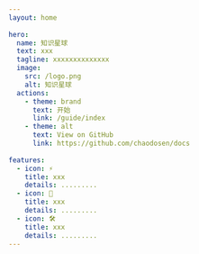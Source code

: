 ```yaml
---
layout: home
 
hero:
  name: 知识星球
  text: xxx
  tagline: xxxxxxxxxxxxxx
  image:
    src: /logo.png
    alt: 知识星球
  actions:
    - theme: brand
      text: 开始
      link: /guide/index
    - theme: alt
      text: View on GitHub
      link: https://github.com/chaodosen/docs
 
features:
  - icon: ⚡️
    title: xxx
    details: .........
  - icon: 🖖
    title: xxx
    details: .........
  - icon: 🛠️
    title: xxx
    details: .........
---
```

<style>
    :root {
  --vp-home-hero-name-color: transparent;
  --vp-home-hero-name-background: -webkit-linear-gradient(120deg, #bd34fe, #41d1ff);
}
</style>